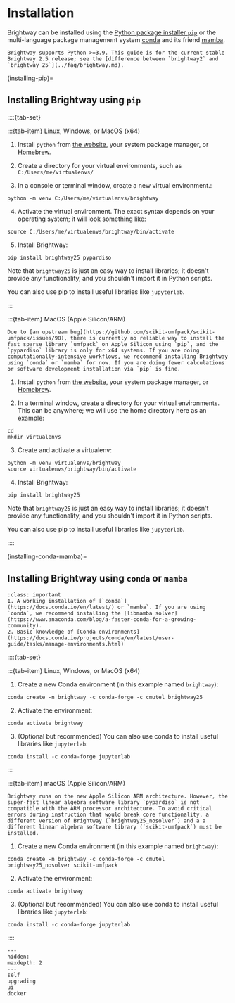 # Installation

Brightway can be installed using the [Python package installer `pip`](https://pypi.org/project/pip/) or the multi-language package management system [conda](https://docs.conda.io/en/latest/) and its friend [mamba](https://mamba.readthedocs.io/en/latest/).

```{note}
Brightway supports Python >=3.9. This guide is for the current stable Brightway 2.5 release; see the [difference between `brightway2` and `brightway 25`](../faq/brightway.md).
```

(installing-pip)=
## Installing Brightway using `pip`

::::{tab-set}

:::{tab-item} Linux, Windows, or MacOS (x64)

1. Install `python` from [the website](https://www.python.org/downloads/), your system package manager, or [Homebrew](https://docs.brew.sh/Homebrew-and-Python).

2. Create a directory for your virtual environments, such as `C:/Users/me/virtualenvs/`

3. In a console or terminal window, create a new virtual environment.:

```console
python -m venv C:/Users/me/virtualenvs/brightway
```

4. Activate the virtual environment. The exact syntax depends on your operating system; it will look something like:

```console
source C:/Users/me/virtualenvs/brightway/bin/activate
```

5. Install Brightway:

```console
pip install brightway25 pypardiso
```

Note that `brightway25` is just an easy way to install libraries; it doesn't provide any functionality, and you shouldn't import it in Python scripts.

You can also use pip to install useful libraries like `jupyterlab`.

:::

:::{tab-item} MacOS (Apple Silicon/ARM)

```{note}
Due to [an upstream bug](https://github.com/scikit-umfpack/scikit-umfpack/issues/98), there is currently no reliable way to install the fast sparse library `umfpack` on Apple Silicon using `pip`, and the `pypardiso` library is only for x64 systems. If you are doing computationally-intensive workflows, we recommend installing Brightway using `conda` or `mamba` for now. If you are doing fewer calculations or software development installation via `pip` is fine.
```

1. Install `python` from [the website](https://www.python.org/downloads/), your system package manager, or [Homebrew](https://docs.brew.sh/Homebrew-and-Python).

2. In a terminal window, create a directory for your virtual environments. This can be anywhere; we will use the home directory here as an example:

```console
cd
mkdir virtualenvs
```

3. Create and activate a virtualenv:

```console
python -m venv virtualenvs/brightway
source virtualenvs/brightway/bin/activate
```

4. Install Brightway:

```console
pip install brightway25
```

Note that `brightway25` is just an easy way to install libraries; it doesn't provide any functionality, and you shouldn't import it in Python scripts.

You can also use pip to install useful libraries like `jupyterlab`.

::::

(installing-conda-mamba)=
## Installing Brightway using `conda` or `mamba`

```{admonition} Prerequisites
:class: important
1. A working installation of [`conda`](https://docs.conda.io/en/latest/) or `mamba`. If you are using `conda`, we recommend installing the [libmamba solver](https://www.anaconda.com/blog/a-faster-conda-for-a-growing-community).
2. Basic knowledge of [Conda environments](https://docs.conda.io/projects/conda/en/latest/user-guide/tasks/manage-environments.html)
```

::::{tab-set}

:::{tab-item} Linux, Windows, or MacOS (x64)

1. Create a new Conda environment (in this example named `brightway`):

```console
conda create -n brightway -c conda-forge -c cmutel brightway25
```

2. Activate the environment:

```console
conda activate brightway
```

3. (Optional but recommended) You can also use conda to install useful libraries like `jupyterlab`:

```console
conda install -c conda-forge jupyterlab
```

:::

:::{tab-item} macOS (Apple Silicon/ARM)

```{note}
Brightway runs on the new Apple Silicon ARM architecture. However, the super-fast linear algebra software library `pypardiso` is not compatible with the ARM processor architecture. To avoid critical errors during instruction that would break core functionality, a different version of Brightway (`brightway25_nosolver`) and a a different linear algebra software library (`scikit-umfpack`) must be installed.
```

1. Create a new Conda environment (in this example named `brightway`):

```
conda create -n brightway -c conda-forge -c cmutel brightway25_nosolver scikit-umfpack
```

2. Activate the environment:

```
conda activate brightway
```

3. (Optional but recommended) You can also use conda to install useful libraries like `jupyterlab`:

```console
conda install -c conda-forge jupyterlab
```

::::

```{toctree}
---
hidden:
maxdepth: 2
---
self
upgrading
ui
docker
```

